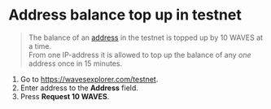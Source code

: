 # Address balance top up in testnet

> The balance of an [address](/blockchain/address.md) in the testnet is topped up by 10 WAVES at a time. <br>From one IP-address it is allowed to top up the balance of any _one_ address once in 15 minutes.

1. Go to <https://wavesexplorer.com/testnet>.
2. Enter address to the **Address** field.
3. Press **Request 10 WAVES**.
